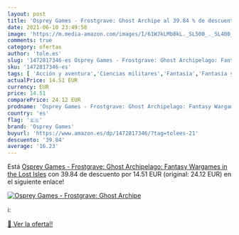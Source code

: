 ```yaml
---
layout: post
title: 'Osprey Games - Frostgrave: Ghost Archipe al 39.84 % de descuento'
date: 2021-06-10 23:49:58
image: 'https://m.media-amazon.com/images/I/61WJkLMb8kL._SL500_._SL400_.jpg'
comments: true
category: ofertas
author: 'tole.es'
slug: '1472817346-es Osprey Games - Frostgrave: Ghost Archipelago: Fantasy...'
sku: '1472817346-es'
tags: [ 'Acción y aventura','Ciencias militares','Fantasía','Fantasía y ciencia ficción','Historia','Historia militar','Hogar, manualidades y estilos de vida','Juegos y adivinanzas','Libros','Libros universitarios de ciencias sociales','Libros universitarios y de estudios superiores','Literatura y ficción','Sociedad y ciencias sociales','osprey games', ]
actualPrice: 14.51 EUR
currency: EUR
price: 14.51
comparePrice: 24.12 EUR
prodname: 'Osprey Games - Frostgrave: Ghost Archipelago: Fantasy Wargames in the Lost Isles'
country: 'es'
flag: '🇪🇸'
brand: 'Osprey Games'
buyurl: 'https://www.amazon.es/dp/1472817346/?tag=tolees-21'
descuento: '39.84'
average: '16.23'
---
```


Está [Osprey Games - Frostgrave: Ghost Archipelago: Fantasy Wargames in the Lost Isles](https://www.amazon.es/dp/1472817346/?tag=tolees-21) con 39.84 de descuento por 14.51 EUR (original: 24.12 EUR) en el siguiente enlace!

[![Osprey Games - Frostgrave: Ghost Archipe](https://m.media-amazon.com/images/I/61WJkLMb8kL._SL500_._SL400_.jpg)](https://www.amazon.es/dp/1472817346/?tag=tolees-21)

ℹ️:


[🛒 Ver la oferta!!](https://www.amazon.es/dp/1472817346/?tag=tolees-21)
